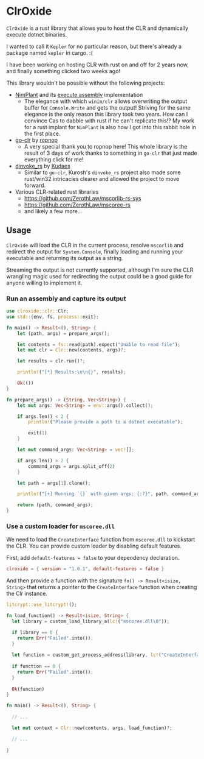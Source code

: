 # ClrOxide
`ClrOxide` is a rust library that allows you to host the CLR and dynamically execute dotnet binaries.

I wanted to call it `Kepler` for no particular reason, but there's already a package named `kepler` in cargo. :(

I have been working on hosting CLR with rust on and off for 2 years now, and finally something clicked two weeks ago!

This library wouldn't be possible without the following projects:

- [NimPlant](https://github.com/chvancooten/NimPlant) and its [execute assembly](https://github.com/chvancooten/NimPlant/tree/main/client/commands/risky/executeAssembly.nim) implementation
  - The elegance with which `winim/clr` allows overwriting the output buffer for `Console.Write` and gets the output! Striving for the same elegance is the only reason this library took two years. 
How can I convince Cas to dabble with rust if he can't replicate this!? My work for a rust implant for `NimPlant` is also how I got into this rabbit hole in the first place.
- [go-clr](https://github.com/ropnop/go-clr) by [ropnop](https://github.com/ropnop)
  - A very special thank you to ropnop here! This whole library is the result of 3 days of work thanks to something in `go-clr` that just made everything click for me!
- [dinvoke_rs](https://github.com/Kudaes/DInvoke_rs) by [Kudaes](https://github.com/Kudaes)
  - Similar to `go-clr`, Kurosh's `dinvoke_rs` project also made some rust/win32 intricacies clearer and allowed the project to move forward.
- Various CLR-related rust libraries
  - https://github.com/ZerothLaw/mscorlib-rs-sys
  - https://github.com/ZerothLaw/mscoree-rs
  - and likely a few more...


## Usage

`ClrOxide` will load the CLR in the current process, resolve `mscorlib` and redirect the output for `System.Console`, finally loading and running your executable and returning its output as a string.  

Streaming the output is not currently supported, although I'm sure the CLR wrangling magic used for redirecting the output could be a good guide for anyone willing to implement it.

### Run an assembly and capture its output

```rust
use clroxide::clr::Clr;
use std::{env, fs, process::exit};

fn main() -> Result<(), String> {
    let (path, args) = prepare_args();

    let contents = fs::read(path).expect("Unable to read file");
    let mut clr = Clr::new(contents, args)?;

    let results = clr.run()?;

    println!("[*] Results:\n\n{}", results);

    Ok(())
}

fn prepare_args() -> (String, Vec<String>) {
    let mut args: Vec<String> = env::args().collect();

    if args.len() < 2 {
        println!("Please provide a path to a dotnet executable");

        exit(1)
    }

    let mut command_args: Vec<String> = vec![];

    if args.len() > 2 {
        command_args = args.split_off(2)
    }

    let path = args[1].clone();

    println!("[+] Running `{}` with given args: {:?}", path, command_args);

    return (path, command_args);
}
```

### Use a custom loader for `mscoree.dll`

We need to load the `CreateInterface` function from `mscoree.dll` to kickstart the CLR. You can provide custom loader by disabling default features.

First, add `default-features = false` to your dependency declaration.

```toml
clroxide = { version = "1.0.1", default-features = false }
```

And then provide a function with the signature `fn() -> Result<isize, String>` that returns a pointer to the `CreateInterface` function when creating the Clr instance.

```rust
litcrypt::use_litcrypt!();

fn load_function() -> Result<isize, String> {
  let library = custom_load_library_a(lc!("mscoree.dll\0"));

  if library == 0 {
    return Err("Failed".into());
  }
  
  let function = custom_get_process_address(library, lc!("CreateInterface\0"));
  
  if function == 0 {
    return Err("Failed".into());
  }
  
  Ok(function)
}

fn main() -> Result<(), String> {
 
  // ...

  let mut context = Clr::new(contents, args, load_function)?;

  // ...
  
}
```
